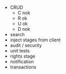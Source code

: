  - CRUD
   - C nok
   - R ok
   - U ok
   - D nok 
 - search
 - inject stages from client
 - audit / security
 - unit tests
 - rights stage
 - notification
 - transactions
